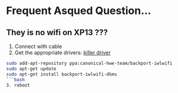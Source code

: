 # Frequent Asqued Question...

## They is no wifi on XP13 ???

1. Connect with cable
2. Get the appropriate drivers: [killer driver](https://support.killernetworking.com/knowledge-base/killer-ax1650-in-debian-ubuntu-16-04/)
```bash
sudo add-apt-repository ppa:canonical-hwe-team/backport-iwlwifi
sudo apt-get update
sudo apt-get install backport-iwlwifi-dkms
```bash
3. reboot
